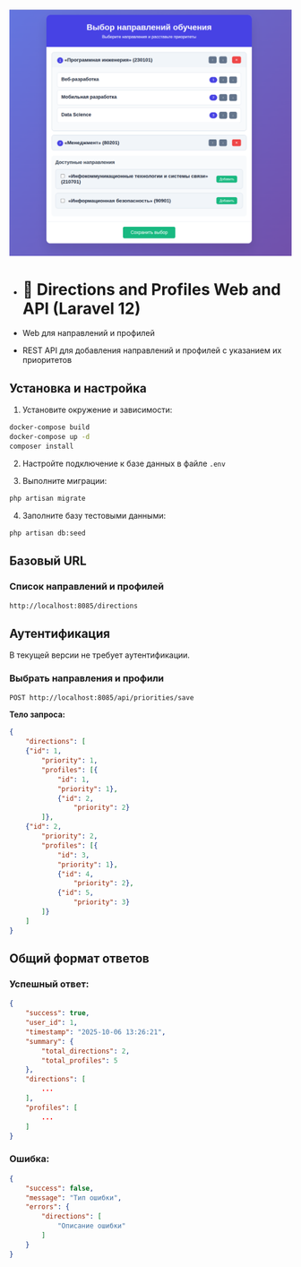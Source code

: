 ![Скриншот интерфейса](images/img.png)


* # 📖 Directions and Profiles Web and API (Laravel 12)

* Web для направлений и профилей 
* REST API для добавления направлений и профилей с указанием их приоритетов 

## Установка и настройка

1. Установите окружение и зависимости:
```bash 
docker-compose build
docker-compose up -d
composer install
```

2. Настройте подключение к базе данных в файле `.env`

3. Выполните миграции:
```bash
php artisan migrate
```

4. Заполните базу тестовыми данными:
```bash
php artisan db:seed
```

## Базовый URL

### Список направлений и профилей
```
http://localhost:8085/directions   
```

## Аутентификация
В текущей версии не требует аутентификации.

### Выбрать направления и профили 
```http
POST http://localhost:8085/api/priorities/save
```

**Тело запроса:**
```json
{
    "directions": [
    {"id": 1,
        "priority": 1,
        "profiles": [{
            "id": 1,
            "priority": 1},
            {"id": 2,
                "priority": 2}
        ]},
    {"id": 2,
        "priority": 2,
        "profiles": [{
            "id": 3,
            "priority": 1},
            {"id": 4,
                "priority": 2},
            {"id": 5,
                "priority": 3}
        ]}
    ]
}
```

## Общий формат ответов

### Успешный ответ:
```json
{
    "success": true,
    "user_id": 1,
    "timestamp": "2025-10-06 13:26:21",
    "summary": {
        "total_directions": 2,
        "total_profiles": 5
    },
    "directions": [
        ...
    ],
    "profiles": [
        ...
    ]
}

```

### Ошибка:
```json
{
    "success": false,
    "message": "Тип ошибки",
    "errors": {
        "directions": [
            "Описание ошибки"
        ]
    }
}
```


